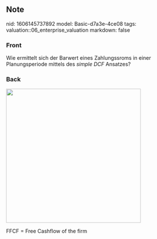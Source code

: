 ## Note
nid: 1606145737892
model: Basic-d7a3e-4ce08
tags: valuation::06_enterprise_valuation
markdown: false

### Front
<p>Wie ermittelt sich der Barwert eines Zahlungssroms in einer
Planungsperiode mittels des <i>simple DCF</i> Ansatzes?

### Back
<p><img src="12m6RMZoSJDh8SPBuvRn.png" style="width: 366px;">
<p>FFCF = Free Cashflow of the firm
